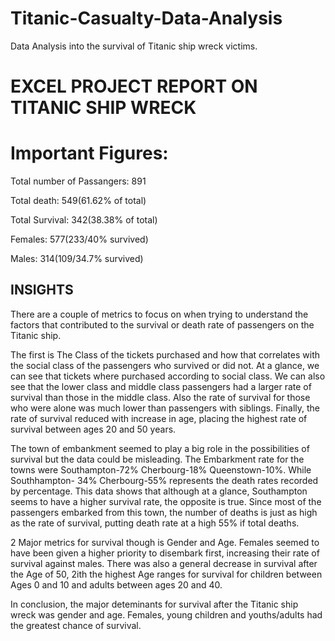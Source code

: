 # Titanic-Casualty-Data-Analysis
Data Analysis into the survival of Titanic ship wreck victims.
# EXCEL PROJECT REPORT ON TITANIC SHIP WRECK

# Important Figures: 
Total number of Passangers: 891

Total death: 549(61.62% of total)

Total Survival: 342(38.38% of total)

Females: 577(233/40% survived)

Males: 314(109/34.7% survived)

## INSIGHTS

There are a couple of metrics to focus on when trying to understand the factors that contributed to the survival or death rate of passengers on the Titanic ship. 

The first is The Class of the tickets purchased and how that correlates with the social class of the passengers who survived or did not. At a glance, we can see that tickets where purchased according to social class. 
We can also see that the lower class and middle class passengers had a larger rate of survival than those in the middle class. Also the rate of survival for those who were alone was much lower than passengers with siblings.  Finally, the rate of survival reduced with increase in age, placing the highest rate of survival between ages 20 and 50 years. 

The town of embankment seemed to play a big role in the possibilities of survival but the data could be misleading. The Embarkment rate for the towns were Southampton-72% Cherbourg-18% Queenstown-10%. While Southhampton- 34% Cherbourg-55% represents the death rates recorded by percentage. This data shows that although at a glance, Southampton seems to have a higher survival rate, the opposite is true. Since most of the passengers embarked from this town, the number of deaths is just as high as the rate of survival, putting death rate at a high 55% if total deaths.

2 Major metrics for survival though is Gender and Age. Females seemed to have been given a higher priority to disembark first, increasing their rate of survival against males. There was also a general decrease in survival after the Age of 50, 2ith the highest Age ranges for survival for children between Ages 0 and 10 and adults between ages 20 and 40. 

In conclusion, the major deteminants for survival after the Titanic ship wreck was gender and age. Females, young children and youths/adults had the greatest chance of survival. 
